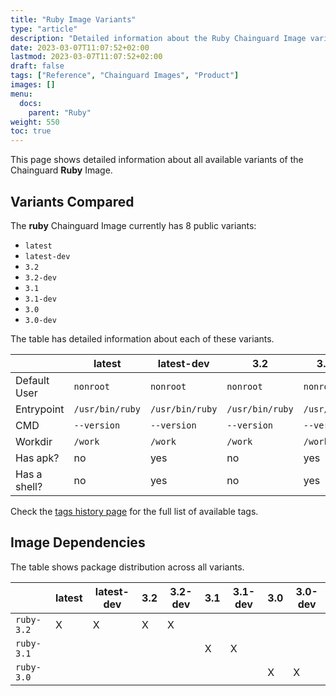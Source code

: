 ```yaml
---
title: "Ruby Image Variants"
type: "article"
description: "Detailed information about the Ruby Chainguard Image variants"
date: 2023-03-07T11:07:52+02:00
lastmod: 2023-03-07T11:07:52+02:00
draft: false
tags: ["Reference", "Chainguard Images", "Product"]
images: []
menu:
  docs:
    parent: "Ruby"
weight: 550
toc: true
---
```


This page shows detailed information about all available variants of the Chainguard **Ruby** Image.

## Variants Compared
The **ruby** Chainguard Image currently has 8 public variants: 

- `latest`
- `latest-dev`
- `3.2`
- `3.2-dev`
- `3.1`
- `3.1-dev`
- `3.0`
- `3.0-dev`

The table has detailed information about each of these variants.

|              | latest          | latest-dev      | 3.2             | 3.2-dev         | 3.1             | 3.1-dev         | 3.0             | 3.0-dev         |
|--------------|-----------------|-----------------|-----------------|-----------------|-----------------|-----------------|-----------------|-----------------|
| Default User | `nonroot`       | `nonroot`       | `nonroot`       | `nonroot`       | `nonroot`       | `nonroot`       | `nonroot`       | `nonroot`       |
| Entrypoint   | `/usr/bin/ruby` | `/usr/bin/ruby` | `/usr/bin/ruby` | `/usr/bin/ruby` | `/usr/bin/ruby` | `/usr/bin/ruby` | `/usr/bin/ruby` | `/usr/bin/ruby` |
| CMD          | `--version`     | `--version`     | `--version`     | `--version`     | `--version`     | `--version`     | `--version`     | `--version`     |
| Workdir      | `/work`         | `/work`         | `/work`         | `/work`         | `/work`         | `/work`         | `/work`         | `/work`         |
| Has apk?     | no              | yes             | no              | yes             | no              | yes             | no              | yes             |
| Has a shell? | no              | yes             | no              | yes             | no              | yes             | no              | yes             |

Check the [tags history page](/chainguard/chainguard-images/reference/ruby/tags_history/) for the full list of available tags.
## Image Dependencies
The table shows package distribution across all variants.

|            | latest | latest-dev | 3.2 | 3.2-dev | 3.1 | 3.1-dev | 3.0 | 3.0-dev |
|------------|--------|------------|-----|---------|-----|---------|-----|---------|
| `ruby-3.2` | X      | X          | X   | X       |     |         |     |         |
| `ruby-3.1` |        |            |     |         | X   | X       |     |         |
| `ruby-3.0` |        |            |     |         |     |         | X   | X       |
